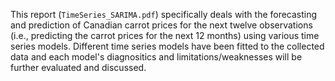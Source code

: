 This report (`TimeSeries_SARIMA.pdf`) specifically deals with the forecasting and prediction of Canadian carrot prices for the next twelve observations (i.e., predicting the carrot prices for the next 12 months) using various time series models. Different time series models have been fitted to the collected data and each model's diagnositics and limitations/weaknesses will be further evaluated and discussed. 
